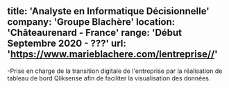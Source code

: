 title: 'Analyste en Informatique Décisionnelle'
company: 'Groupe Blachère'
location: 'Châteaurenard - France'
range: 'Début Septembre 2020 - ???'
url: 'https://www.marieblachere.com/lentreprise//'
---

  -Prise en charge de la transition digitale de l'entreprise par la réalisation de tableau de bord Qliksense afin de faciliter la visualisation des données.


